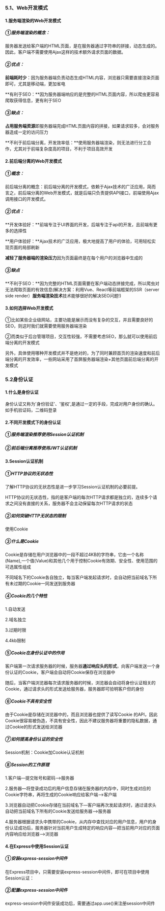 ### 5.1、Web开发模式 

#### 1.服务端渲染的Web开发模式

##### ①服务端渲染的概念：

服务器发送给客户端的HTML页面，是在服务器通过字符串的拼接，动态生成的。因此，客户端不需要使用Ajax这样的技术额外请求页面的数据。

##### ②优点：

**前端耗时少**：因为服务器端负责动态生成HTML内容，浏览器只需要直接渲染页面即可，尤其是移动端，更加省电

**有利于SEO：**因为服务器端响应的是完整的HTML页面内容，所以爬虫更容易爬取获得信息，更有利于SEO

##### ③缺点：

**占用服务端资源**即服务器端完成HTML页面内容的拼接，如果请求较多，会对服务器造成一定的访问压力

**不利于前后端分离，开发效率低：**使用服务器端渲染，则无法进行分工合作，尤其对于前端复杂度高的项目，不利于项目高效开发

#### 2.前后端分离的Web开发模式

##### ①概念：

前后端分离的概念：前后端分离的开发模式，依赖于Ajax技术的广泛应用，简而言之，前后端分离的Web开发模式，就是后端只负责提供API接口，前端使用Ajax调用接口的开发模式。

##### ②优点：

**开发体验好：**前端专注于UI界面的开发，后端专注于api的开发，且前端有更多的选择性

**用户体验好：**Ajax技术的广泛应用，极大地提高了用户的体验，可用轻松实现页面的局部刷新

**减轻了服务器端的渲染压力**因为页面最终是在每个用户的浏览器中生成的

##### ③缺点

**不利于SEO：**因为完整的HTML页面需要在客户端动态拼接完成，所以爬虫对无法爬取页面的有效信息(解决方案：利用Vue、React等前端框架的SSR（server side render）**服务端渲染技术**技术能够很好的解决SEO问题!)

#### 3.如何选择Web开发模式

①比如某些企业级网站，主要功能是展示而没有复杂的交互，并且需要良好的SEO，则这时我们就需要使用服务器端渲染

②而类似于后台管理项目，交互性较强，不需要考虑SEO，那么就可以使用前后端分离的开发模式

另外，具体使用哪种开发模式并不是绝对的，为了同时兼顾首页的渲染速度和前后端分离的开发效率，一些网站采用了首屏服务器端渲染+其他页面前后端分离的开发模式





### 5.2身份认证

#### 1.什么是身份认证

身份认证又称为'身份验证'、'鉴权',是通过一定的手段，完成对用户身份的确认。如手机验证码，二维码登录

#### 2.不同开发模式下的身份认证

##### ①服务端渲染推荐使用Session认证机制

##### ②前后端分离推荐使用JWT认证机制

#### 3.Session认证机制

##### ①HTTP协议的无状态性

了解HTTP协议的无状态性是进一步学习Session认证机制的必要前提。

HTTP协议的无状态性，指的是客户端的每次HTTP请求都是独立的，连续多个请求之间没有直接的关系，服务器不会主动保留每次HTTP请求的状态

##### ②如何突破HTTP无状态的限制

使用Cookie

##### ③什么是Cookie

Cookie是存储在用户浏览器中的一段不超过4KB的字符串，它由一个名称(Name),一个值(Value)和其他几个用于控制Cookie有效期、安全性、使用范围的可选属性组成

不同域名下的Cookie各自独立，每当客户端发起请求时，会自动把当前域名下所有未过期的Cookie一同发送到服务器

##### ④Cookie的几个特性

1.自动发送

2.域名独立

3.过期时限

4.4kb限制

##### ⑤Cookie在身份认证中的作用

客户端第一次请求服务器的时候，服务器**通过响应头的形式**，向客户端发送一个身份认证的Cookie，客户端会自动将Cookie保存在浏览器中

随后，当客户端浏览器每次请求服务器的时候，浏览器会自动将身份认证相关的Cookie，通过请求头的形式发送给服务器，服务器即可验明客户但的身份

##### ⑥Cookie不具有安全性

由于Cookie是存储在浏览器中的，而且浏览器也提供了读写Cookie 的API，因此Cookie很容易被伪造，不具有安全性，因此不建议服务器将重要的隐私数据，通过Cookie的形式发送给浏览器

##### ⑦如何提高身份认证的安全性

Session机制：Cookie加Cookie认证机制

##### ⑧Session的工作原理

1.客户端—提交账号和密码—>服务器

2.服务器—将登录成功后的用户信息存储在服务器的内存中，同时生成对应的Cookie字符串，再将生成的Cookie响应给客户端—>客户端

3.浏览器自动把Cookie存储在当前域名下—客户端再次发起请求时，通过请求头自动把当前域名下所有的Cookie发送给服务器—>服务器

4.服务器根据请求头中携带的Cookie，从内存中查找对应的用户信息，用户的身份认证成功后，服务器针对当前用户生成特定的响应内容—把当前用户对应的页面内容响应给浏览器—>浏览器

#### 4.在Express中使用Session认证

##### ①安装express-session中间件

在Express项目中，只需要安装express-session中间件，即可在项目中使用Session认证：

##### ②配置express-session中间件

express-session中间件安装成功后，需要通过app.use()来注册session中间件